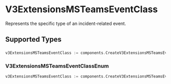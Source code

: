 # V3ExtensionsMSTeamsEventClass

Represents the specific type of an incident-related event.


## Supported Types

### 

```go
v3ExtensionsMSTeamsEventClass := components.CreateV3ExtensionsMSTeamsEventClassStr(string{/* values here */})
```

### V3ExtensionsMSTeamsEventClassEnum

```go
v3ExtensionsMSTeamsEventClass := components.CreateV3ExtensionsMSTeamsEventClassV3ExtensionsMSTeamsEventClassEnum(components.V3ExtensionsMSTeamsEventClassEnum{/* values here */})
```

